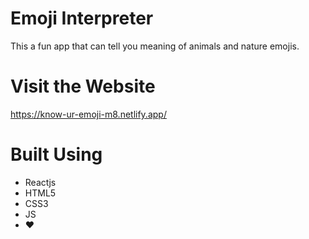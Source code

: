 # Emoji Interpreter
This a fun app that can tell you meaning of animals and nature emojis. 

# Visit the Website
https://know-ur-emoji-m8.netlify.app/

# Built Using
- Reactjs
- HTML5
- CSS3
- JS
- ❤️
